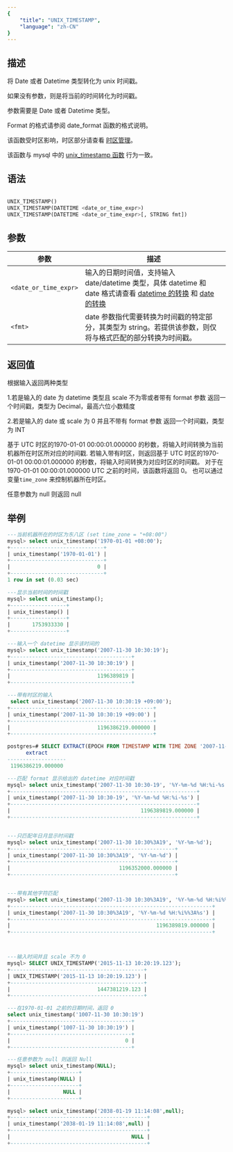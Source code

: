 ```yaml
---
{
    "title": "UNIX_TIMESTAMP",
    "language": "zh-CN"
}
---
```


## 描述


将 Date 或者 Datetime 类型转化为 unix 时间戳。

如果没有参数，则是将当前的时间转化为时间戳。

参数需要是 Date 或者 Datetime 类型。

Format 的格式请参阅 date_format 函数的格式说明。

该函数受时区影响，时区部分请查看 [时区管理](../../../../admin-manual/cluster-management/time-zone)。

该函数与 mysql 中的 [unix_timestamp 函数](https://dev.mysql.com/doc/refman/8.4/en/date-and-time-functions.html#function_unix-timestamp) 行为一致。


## 语法

```sql

UNIX_TIMESTAMP()
UNIX_TIMESTAMP(DATETIME <date_or_time_expr>)
UNIX_TIMESTAMP(DATETIME <date_or_time_expr>[, STRING fmt])

```

## 参数

| 参数                         | 描述                          |
|----------------------------|-----------------------------|
| `<date_or_time_expr>` | 输入的日期时间值，支持输入 date/datetime 类型，具体 datetime 和 date 格式请查看 [datetime 的转换](../../../../../current/sql-manual/basic-element/sql-data-types/conversion/datetime-conversion) 和 [date 的转换](../../../../../current/sql-manual/basic-element/sql-data-types/conversion/date-conversion) |
| `<fmt>` | date 参数指代需要转换为时间戳的特定部分，其类型为 string。若提供该参数，则仅将与格式匹配的部分转换为时间戳。|

## 返回值
根据输入返回两种类型

1.若是输入的 date 为 datetime 类型且 scale 不为零或者带有 format 参数
返回一个时间戳，类型为 Decimal，最高六位小数精度

2.若是输入的 date 或 scale 为 0 并且不带有 format 参数
返回一个时间戳，类型为 INT

基于 UTC 时区的1970-01-01 00:00:01.000000 的秒数，将输入时间转换为当前机器所在时区所对应的时间戳.
若输入带有时区，则返回基于 UTC 时区的1970-01-01 00:00:01.000000 的秒数，将输入时间转换为对应时区的时间戳。
对于在 1970-01-01 00:00:01.000000 UTC 之前的时间，该函数将返回 0。
也可以通过变量`time_zone` 来控制机器所在时区。

任意参数为 null 则返回 null

## 举例

```sql
---当前机器所在的时区为东八区 (set time_zone = "+08:00")
mysql> select unix_timestamp('1970-01-01 +08:00');
+------------------------------+
| unix_timestamp('1970-01-01') |
+------------------------------+
|                            0 |
+------------------------------+
1 row in set (0.03 sec)

---显示当前时间的时间戳
mysql> select unix_timestamp();
+------------------+
| unix_timestamp() |
+------------------+
|       1753933330 |
+------------------+

---输入一个 datetime 显示该时间的
mysql> select unix_timestamp('2007-11-30 10:30:19');
+---------------------------------------+
| unix_timestamp('2007-11-30 10:30:19') |
+---------------------------------------+
|                            1196389819 |
+---------------------------------------+

---带有时区的输入
 select unix_timestamp('2007-11-30 10:30:19 +09:00');
+----------------------------------------------+
| unix_timestamp('2007-11-30 10:30:19 +09:00') |
+----------------------------------------------+
|                            1196386219.000000 |
+----------------------------------------------+

postgres=# SELECT EXTRACT(EPOCH FROM TIMESTAMP WITH TIME ZONE '2007-11-30 10:30:19+09:00');
      extract      
-------------------
 1196386219.000000

---匹配 format 显示给出的 datetime 对应时间戳
mysql> select unix_timestamp('2007-11-30 10:30-19', '%Y-%m-%d %H:%i-%s');
+------------------------------------------------------------+
| unix_timestamp('2007-11-30 10:30-19', '%Y-%m-%d %H:%i-%s') |
+------------------------------------------------------------+
|                                          1196389819.000000 |
+------------------------------------------------------------+


---只匹配年日月显示时间戳
mysql> select unix_timestamp('2007-11-30 10:30%3A19', '%Y-%m-%d');
+-----------------------------------------------------+
| unix_timestamp('2007-11-30 10:30%3A19', '%Y-%m-%d') |
+-----------------------------------------------------+
|                                   1196352000.000000 |
+-----------------------------------------------------+


---带有其他字符匹配
mysql> select unix_timestamp('2007-11-30 10:30%3A19', '%Y-%m-%d %H:%i%%3A%s');
+-----------------------------------------------------------------+
| unix_timestamp('2007-11-30 10:30%3A19', '%Y-%m-%d %H:%i%%3A%s') |
+-----------------------------------------------------------------+
|                                               1196389819.000000 |
+-----------------------------------------------------------------+



---输入时间并且 scale 不为 0
mysql> SELECT UNIX_TIMESTAMP('2015-11-13 10:20:19.123');
+-------------------------------------------+
| UNIX_TIMESTAMP('2015-11-13 10:20:19.123') |
+-------------------------------------------+
|                            1447381219.123 |
+-------------------------------------------+

---在1970-01-01 之前的日期时间，返回 0
select unix_timestamp('1007-11-30 10:30:19')
+---------------------------------------+
| unix_timestamp('1007-11-30 10:30:19') |
+---------------------------------------+
|                                     0 |
+---------------------------------------+

---任意参数为 null 则返回 Null
mysql> select unix_timestamp(NULL);
+----------------------+
| unix_timestamp(NULL) |
+----------------------+
|                 NULL |
+----------------------+

mysql> select unix_timestamp('2038-01-19 11:14:08',null);
+--------------------------------------------+
| unix_timestamp('2038-01-19 11:14:08',null) |
+--------------------------------------------+
|                                       NULL |
+--------------------------------------------+
```

